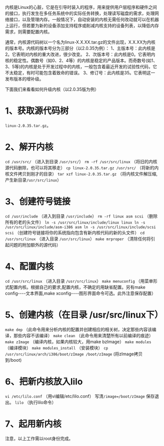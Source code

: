 内核是Linux的心脏，它是在引导时装入的程序，用来提供用户层程序和硬件之间的接口，执行发生在多任务系统中的实际任务转换，处理读写磁盘的需求，处理网络接口，以及管理内存。一般情况下，自动安装的内核无需任何改动就可以在机器上运行，但若要为新的设备添加支持程序或削减内核支持的设备列表，以降低内存需求，则需要配置内核。

通常，内核源代码树以一个名为linux-X.X.XX.tar.gz的文件出现，X.X.XX为内核的版本号。内核的版本号分为三部分（以2.0.35为例）：
1、主版本号：此内核是2。它表明对内核的重大改进，很少改变。
2、次版本号：此内核是0。它表明内核的稳定性。偶数号（如0、2、4等）的内核是稳定的产品版本。而奇数号(如1、3、5等)的内核是处于开发过程中的内核，一般包含着最近开发的试验性代码，它不太稳定，有时可能包含着致命的错误。
3、修订号：此内核是35。它表明这一发布版本的增补级。

下面我们来看看如何升级内核（以2.0.35版为例）
# 1、获取源代码树
`linux-2.0.35.tar.gz`。

# 2、解开内核
`cd /usr/src/` （进入到目录 `/usr/src/`）
`rm -rf /usr/src/linux` （将旧的内核源代码删除，也可以将其移走）
`cp linux-2.0.35.tar.gz /usr/src/` （将新的内核文件拷贝到刚才的目录）
`tar xzf linux-2.0.35.tar.gz` （将内核文件解压缩,产生新目录`/usr/src/linux`）

# 3、创建符号链接
`cd /usr/include` （进入到目录 `/usr/include`）
`rm -rf linux asm scsi` （删除所有的老的头文件）
`ln -s /usr/src/linux/include/linux linux ln -s /usr/src/linux/include/asm-i386 asm ln -s /usr/src/linux/include/scsi scsi` （创建符号链接将你的系统指向包含有新内核代码的新的头文件）
`cd /usr/src/linux` （进入目录 `/usr/src/linux`）
`make mrproper` （清除任何将引起问题的附加额外的源代码）
 
# 4、配置内核
`cd /usr/src/linux` （进入目录 `/usr/src/linux`）
`make menuconfig` （用菜单形式配置内核。根据自己的要求,配置内核，不确定的用缺省配置。另有make config----文本界面,make xconfig----图形界面命令可选。此外注意保存配置）

# 5、创建内核（在目录 /usr/src/linux下）
`make dep` （此命令用来分析内核的配置并创建相应的相关树，决定那些内容该编译，那些内容不该编译）
`make clean` （此命令用来清楚所有以前编译的痕迹）
`make zImage` （编译内核，如果内核较大，用make bzImage）
`make modules` （编译模块）
`make modules_install` （安装模块）
`cp /usr/src/linux/arch/i386/boot/zImage /boot/zImage` (将zImage拷贝到/boot)

# 6、把新内核放入lilo
`vi /etc/lilo.conf` （用vi编辑/etc/lilo.conf）
写清`/image=/boot/zImage` 保存退出。
`lilo` （执行lilo命令）

# 7、起用新内核 

注意，以上工作需以root身份完成。